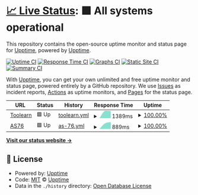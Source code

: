 # [📈 Live Status](https://upptime.github.io/upptime): <!--live status--> **🟩 All systems operational**

This repository contains the open-source uptime monitor and status page for [Upptime](https://upptime.js.org), powered by [Upptime](https://github.com/upptime/upptime).

[![Uptime CI](https://github.com/upptime/upptime/workflows/Uptime%20CI/badge.svg)](https://github.com/upptime/upptime/actions?query=workflow%3A%22Uptime+CI%22)
[![Response Time CI](https://github.com/upptime/upptime/workflows/Response%20Time%20CI/badge.svg)](https://github.com/upptime/upptime/actions?query=workflow%3A%22Response+Time+CI%22)
[![Graphs CI](https://github.com/upptime/upptime/workflows/Graphs%20CI/badge.svg)](https://github.com/upptime/upptime/actions?query=workflow%3A%22Graphs+CI%22)
[![Static Site CI](https://github.com/upptime/upptime/workflows/Static%20Site%20CI/badge.svg)](https://github.com/upptime/upptime/actions?query=workflow%3A%22Static+Site+CI%22)
[![Summary CI](https://github.com/upptime/upptime/workflows/Summary%20CI/badge.svg)](https://github.com/upptime/upptime/actions?query=workflow%3A%22Summary+CI%22)

With [Upptime](https://upptime.js.org), you can get your own unlimited and free uptime monitor and status page, powered entirely by a GitHub repository. We use [Issues](https://github.com/upptime/upptime/issues) as incident reports, [Actions](https://github.com/upptime/upptime/actions) as uptime monitors, and [Pages](https://upptime.github.io/upptime) for the status page.

<!--start: status pages-->
<!-- This summary is generated by Upptime (https://github.com/upptime/upptime) -->
<!-- Do not edit this manually, your changes will be overwritten -->
<!-- prettier-ignore -->
| URL | Status | History | Response Time | Uptime |
| --- | ------ | ------- | ------------- | ------ |
| <img alt="" src="https://favicons.githubusercontent.com/www.toolearn.fr" height="13"> [Toolearn](https://www.toolearn.fr) | 🟩 Up | [toolearn.yml](https://github.com/EmbDclic/uptime/commits/HEAD/history/toolearn.yml) | <details><summary><img alt="Response time graph" src="./graphs/toolearn/response-time-week.png" height="20"> 1389ms</summary><br><a href="https://upptime.github.io/upptime/history/toolearn"><img alt="Response time 1389" src="https://img.shields.io/endpoint?url=https%3A%2F%2Fraw.githubusercontent.com%2FEmbDclic%2Fuptime%2FHEAD%2Fapi%2Ftoolearn%2Fresponse-time.json"></a><br><a href="https://upptime.github.io/upptime/history/toolearn"><img alt="24-hour response time 1389" src="https://img.shields.io/endpoint?url=https%3A%2F%2Fraw.githubusercontent.com%2FEmbDclic%2Fuptime%2FHEAD%2Fapi%2Ftoolearn%2Fresponse-time-day.json"></a><br><a href="https://upptime.github.io/upptime/history/toolearn"><img alt="7-day response time 1389" src="https://img.shields.io/endpoint?url=https%3A%2F%2Fraw.githubusercontent.com%2FEmbDclic%2Fuptime%2FHEAD%2Fapi%2Ftoolearn%2Fresponse-time-week.json"></a><br><a href="https://upptime.github.io/upptime/history/toolearn"><img alt="30-day response time 1389" src="https://img.shields.io/endpoint?url=https%3A%2F%2Fraw.githubusercontent.com%2FEmbDclic%2Fuptime%2FHEAD%2Fapi%2Ftoolearn%2Fresponse-time-month.json"></a><br><a href="https://upptime.github.io/upptime/history/toolearn"><img alt="1-year response time 1389" src="https://img.shields.io/endpoint?url=https%3A%2F%2Fraw.githubusercontent.com%2FEmbDclic%2Fuptime%2FHEAD%2Fapi%2Ftoolearn%2Fresponse-time-year.json"></a></details> | <details><summary><a href="https://upptime.github.io/upptime/history/toolearn">100.00%</a></summary><a href="https://upptime.github.io/upptime/history/toolearn"><img alt="All-time uptime 100.00%" src="https://img.shields.io/endpoint?url=https%3A%2F%2Fraw.githubusercontent.com%2FEmbDclic%2Fuptime%2FHEAD%2Fapi%2Ftoolearn%2Fuptime.json"></a><br><a href="https://upptime.github.io/upptime/history/toolearn"><img alt="24-hour uptime 100.00%" src="https://img.shields.io/endpoint?url=https%3A%2F%2Fraw.githubusercontent.com%2FEmbDclic%2Fuptime%2FHEAD%2Fapi%2Ftoolearn%2Fuptime-day.json"></a><br><a href="https://upptime.github.io/upptime/history/toolearn"><img alt="7-day uptime 100.00%" src="https://img.shields.io/endpoint?url=https%3A%2F%2Fraw.githubusercontent.com%2FEmbDclic%2Fuptime%2FHEAD%2Fapi%2Ftoolearn%2Fuptime-week.json"></a><br><a href="https://upptime.github.io/upptime/history/toolearn"><img alt="30-day uptime 100.00%" src="https://img.shields.io/endpoint?url=https%3A%2F%2Fraw.githubusercontent.com%2FEmbDclic%2Fuptime%2FHEAD%2Fapi%2Ftoolearn%2Fuptime-month.json"></a><br><a href="https://upptime.github.io/upptime/history/toolearn"><img alt="1-year uptime 100.00%" src="https://img.shields.io/endpoint?url=https%3A%2F%2Fraw.githubusercontent.com%2FEmbDclic%2Fuptime%2FHEAD%2Fapi%2Ftoolearn%2Fuptime-year.json"></a></details>
| <img alt="" src="https://favicons.githubusercontent.com/www.accueilsecurite76.fr" height="13"> [AS76](https://www.accueilsecurite76.fr) | 🟩 Up | [as-76.yml](https://github.com/EmbDclic/uptime/commits/HEAD/history/as-76.yml) | <details><summary><img alt="Response time graph" src="./graphs/as-76/response-time-week.png" height="20"> 889ms</summary><br><a href="https://upptime.github.io/upptime/history/as-76"><img alt="Response time 889" src="https://img.shields.io/endpoint?url=https%3A%2F%2Fraw.githubusercontent.com%2FEmbDclic%2Fuptime%2FHEAD%2Fapi%2Fas-76%2Fresponse-time.json"></a><br><a href="https://upptime.github.io/upptime/history/as-76"><img alt="24-hour response time 889" src="https://img.shields.io/endpoint?url=https%3A%2F%2Fraw.githubusercontent.com%2FEmbDclic%2Fuptime%2FHEAD%2Fapi%2Fas-76%2Fresponse-time-day.json"></a><br><a href="https://upptime.github.io/upptime/history/as-76"><img alt="7-day response time 889" src="https://img.shields.io/endpoint?url=https%3A%2F%2Fraw.githubusercontent.com%2FEmbDclic%2Fuptime%2FHEAD%2Fapi%2Fas-76%2Fresponse-time-week.json"></a><br><a href="https://upptime.github.io/upptime/history/as-76"><img alt="30-day response time 889" src="https://img.shields.io/endpoint?url=https%3A%2F%2Fraw.githubusercontent.com%2FEmbDclic%2Fuptime%2FHEAD%2Fapi%2Fas-76%2Fresponse-time-month.json"></a><br><a href="https://upptime.github.io/upptime/history/as-76"><img alt="1-year response time 889" src="https://img.shields.io/endpoint?url=https%3A%2F%2Fraw.githubusercontent.com%2FEmbDclic%2Fuptime%2FHEAD%2Fapi%2Fas-76%2Fresponse-time-year.json"></a></details> | <details><summary><a href="https://upptime.github.io/upptime/history/as-76">100.00%</a></summary><a href="https://upptime.github.io/upptime/history/as-76"><img alt="All-time uptime 100.00%" src="https://img.shields.io/endpoint?url=https%3A%2F%2Fraw.githubusercontent.com%2FEmbDclic%2Fuptime%2FHEAD%2Fapi%2Fas-76%2Fuptime.json"></a><br><a href="https://upptime.github.io/upptime/history/as-76"><img alt="24-hour uptime 100.00%" src="https://img.shields.io/endpoint?url=https%3A%2F%2Fraw.githubusercontent.com%2FEmbDclic%2Fuptime%2FHEAD%2Fapi%2Fas-76%2Fuptime-day.json"></a><br><a href="https://upptime.github.io/upptime/history/as-76"><img alt="7-day uptime 100.00%" src="https://img.shields.io/endpoint?url=https%3A%2F%2Fraw.githubusercontent.com%2FEmbDclic%2Fuptime%2FHEAD%2Fapi%2Fas-76%2Fuptime-week.json"></a><br><a href="https://upptime.github.io/upptime/history/as-76"><img alt="30-day uptime 100.00%" src="https://img.shields.io/endpoint?url=https%3A%2F%2Fraw.githubusercontent.com%2FEmbDclic%2Fuptime%2FHEAD%2Fapi%2Fas-76%2Fuptime-month.json"></a><br><a href="https://upptime.github.io/upptime/history/as-76"><img alt="1-year uptime 100.00%" src="https://img.shields.io/endpoint?url=https%3A%2F%2Fraw.githubusercontent.com%2FEmbDclic%2Fuptime%2FHEAD%2Fapi%2Fas-76%2Fuptime-year.json"></a></details>

<!--end: status pages-->

[**Visit our status website →**](https://upptime.github.io/upptime)

## 📄 License

- Powered by: [Upptime](https://github.com/upptime/upptime)
- Code: [MIT](./LICENSE) © [Upptime](https://upptime.js.org)
- Data in the `./history` directory: [Open Database License](https://opendatacommons.org/licenses/odbl/1-0/)
